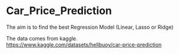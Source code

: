 # Car_Price_Prediction
The aim is to find the best Regression Model (Linear, Lasso or Ridge)

The data comes from kaggle.
https://www.kaggle.com/datasets/hellbuoy/car-price-prediction
